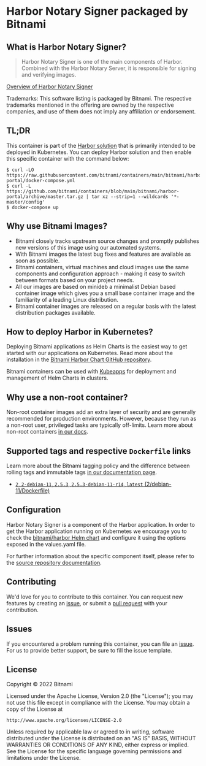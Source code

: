 # Harbor Notary Signer packaged by Bitnami

## What is Harbor Notary Signer?

> Harbor Notary Signer is one of the main components of Harbor. Combined with the Harbor Notary Server, it is responsible for signing and verifying images.

[Overview of Harbor Notary Signer](https://goharbor.io/)

Trademarks: This software listing is packaged by Bitnami. The respective trademarks mentioned in the offering are owned by the respective companies, and use of them does not imply any affiliation or endorsement.

## TL;DR

This container is part of the [Harbor solution](https://github.com/bitnami/charts/tree/master/bitnami/harbor) that is primarily intended to be deployed in Kubernetes. You can deploy Harbor solution and then enable this specific container with the command below:

```console
$ curl -LO https://raw.githubusercontent.com/bitnami/containers/main/bitnami/harbor-portal/docker-compose.yml
$ curl -L https://github.com/bitnami/containers/blob/main/bitnami/harbor-portal/archive/master.tar.gz | tar xz --strip=1 --wildcards '*-master/config'
$ docker-compose up
```

## Why use Bitnami Images?

* Bitnami closely tracks upstream source changes and promptly publishes new versions of this image using our automated systems.
* With Bitnami images the latest bug fixes and features are available as soon as possible.
* Bitnami containers, virtual machines and cloud images use the same components and configuration approach - making it easy to switch between formats based on your project needs.
* All our images are based on minideb a minimalist Debian based container image which gives you a small base container image and the familiarity of a leading Linux distribution.
* Bitnami container images are released on a regular basis with the latest distribution packages available.

## How to deploy Harbor in Kubernetes?

Deploying Bitnami applications as Helm Charts is the easiest way to get started with our applications on Kubernetes. Read more about the installation in the [Bitnami Harbor Chart GitHub repository](https://github.com/bitnami/charts/tree/master/bitnami/harbor).

Bitnami containers can be used with [Kubeapps](https://kubeapps.dev/) for deployment and management of Helm Charts in clusters.

## Why use a non-root container?

Non-root container images add an extra layer of security and are generally recommended for production environments. However, because they run as a non-root user, privileged tasks are typically off-limits. Learn more about non-root containers [in our docs](https://docs.bitnami.com/tutorials/work-with-non-root-containers/).

## Supported tags and respective `Dockerfile` links

Learn more about the Bitnami tagging policy and the difference between rolling tags and immutable tags [in our documentation page](https://docs.bitnami.com/tutorials/understand-rolling-tags-containers/).


* [`2`, `2-debian-11`, `2.5.3`, `2.5.3-debian-11-r14`, `latest` (2/debian-11/Dockerfile)](https://github.com/bitnami/containers/blob/main/bitnami/harbor-notary-signer/2/debian-11/Dockerfile)

## Configuration

Harbor Notary Signer is a component of the Harbor application. In order to get the Harbor application running on Kubernetes we encourage you to check the [bitnami/harbor Helm chart](https://github.com/bitnami/charts/tree/master/bitnami/harbor) and configure it using the options exposed in the values.yaml file.

For further information about the specific component itself, please refer to the [source repository documentation](https://github.com/goharbor/harbor/tree/master/docs).

## Contributing

We'd love for you to contribute to this container. You can request new features by creating an [issue](https://github.com/bitnami/containers/issues), or submit a [pull request](https://github.com/bitnami/containers/pulls) with your contribution.

## Issues

If you encountered a problem running this container, you can file an [issue](https://github.com/bitnami/containers/issues/new/choose). For us to provide better support, be sure to fill the issue template.

## License

Copyright &copy; 2022 Bitnami

Licensed under the Apache License, Version 2.0 (the "License");
you may not use this file except in compliance with the License.
You may obtain a copy of the License at

    http://www.apache.org/licenses/LICENSE-2.0

Unless required by applicable law or agreed to in writing, software
distributed under the License is distributed on an "AS IS" BASIS,
WITHOUT WARRANTIES OR CONDITIONS OF ANY KIND, either express or implied.
See the License for the specific language governing permissions and
limitations under the License.
